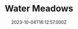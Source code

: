 ---
date: 2023-10-04T16:12:57.000Z
title: Water Meadows
latitude: 52.038561169492404
longitude: 0.7234260806208037
category: checkin
---